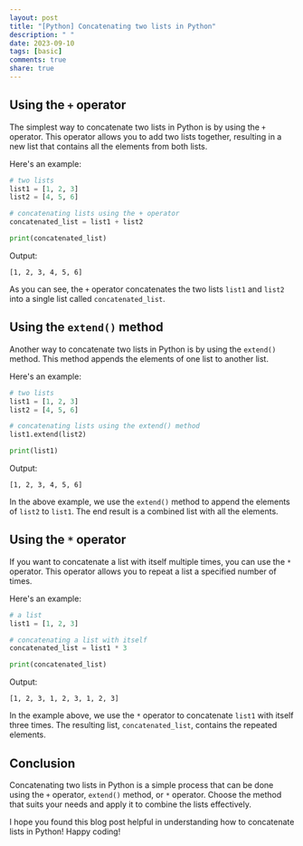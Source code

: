 ```yaml
---
layout: post
title: "[Python] Concatenating two lists in Python"
description: " "
date: 2023-09-10
tags: [basic]
comments: true
share: true
---
```


## Using the `+` operator

The simplest way to concatenate two lists in Python is by using the `+` operator. This operator allows you to add two lists together, resulting in a new list that contains all the elements from both lists.

Here's an example:

```python
# two lists
list1 = [1, 2, 3]
list2 = [4, 5, 6]

# concatenating lists using the + operator
concatenated_list = list1 + list2

print(concatenated_list)
```

Output:
```
[1, 2, 3, 4, 5, 6]
```

As you can see, the `+` operator concatenates the two lists `list1` and `list2` into a single list called `concatenated_list`.

## Using the `extend()` method

Another way to concatenate two lists in Python is by using the `extend()` method. This method appends the elements of one list to another list.

Here's an example:

```python
# two lists
list1 = [1, 2, 3]
list2 = [4, 5, 6]

# concatenating lists using the extend() method
list1.extend(list2)

print(list1)
```

Output:
```
[1, 2, 3, 4, 5, 6]
```

In the above example, we use the `extend()` method to append the elements of `list2` to `list1`. The end result is a combined list with all the elements.

## Using the `*` operator

If you want to concatenate a list with itself multiple times, you can use the `*` operator. This operator allows you to repeat a list a specified number of times.

Here's an example:

```python
# a list
list1 = [1, 2, 3]

# concatenating a list with itself
concatenated_list = list1 * 3

print(concatenated_list)
```

Output:
```
[1, 2, 3, 1, 2, 3, 1, 2, 3]
```

In the example above, we use the `*` operator to concatenate `list1` with itself three times. The resulting list, `concatenated_list`, contains the repeated elements.

## Conclusion

Concatenating two lists in Python is a simple process that can be done using the `+` operator, `extend()` method, or `*` operator. Choose the method that suits your needs and apply it to combine the lists effectively.

I hope you found this blog post helpful in understanding how to concatenate lists in Python! Happy coding!